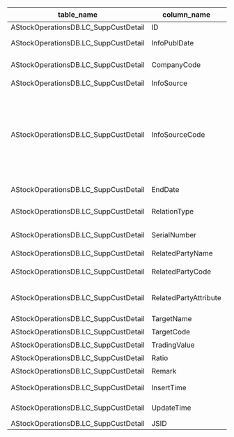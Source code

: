 | table_name | column_name | column_description | 注释| Annotation| 数据示例|
|---|---|---|---|---|---|
| AStockOperationsDB.LC_SuppCustDetail | ID| ID | | | 618945525963|
| AStockOperationsDB.LC_SuppCustDetail | InfoPublDate| 信息发布日期 | | | 2019-08-10 12:00:00.000 |
| AStockOperationsDB.LC_SuppCustDetail | CompanyCode | 公司代码 | 公司代码（CompanyCode）：与“证券主表（SecuMain）”中的“公司代码（CompanyCode）”关联，得到A股上市公司的交易代码、简称等。 | Company Code: Associated with the "Company Code" in "SecuMain", obtaining the trading code and abbreviation of A-share listed companies.| 1457|
| AStockOperationsDB.LC_SuppCustDetail | InfoSource| 信息来源 | | | 半年度报告|
| AStockOperationsDB.LC_SuppCustDetail | InfoSourceCode| 信息来源编码 | 信息来源编码(InfoSourceCode)与(CT_SystemConst)表中的DM字段关联，令LB = 2181 AND DM IN (110101,110102,120102,120103,120106,120205,130102,130103,130104,130106,130107,130111)，得到信息来源编码的具体描述：110101-定期报告:年度报告，110102-定期报告:半年度报告，120102-临时公告:年度报告(更正后)，120103-临时公告:半年度报告(更正后)，120106-临时公告:公开转让说明书(更正后)，120205-临时公告:其他，130102-发行上市书:招股说明书(申报稿)，130103-发行上市书:招股意向书，130104-发行上市书:上市公告书，130106-发行上市书:招股说明书，130107-发行上市书:公开转让说明书，130111-发行上市书:其他。 | The InfoSourceCode is associated with the DM field in the CT_SystemConst table, where LB = 2181 AND DM IN (110101,110102,120102,120103,120106,120205,130102,130103,130104,130106,130107,130111), resulting in the specific description of the InfoSourceCode: 110101-Periodic Report: Annual Report, 110102-Periodic Report: Semi-annual Report, 120102-Interim Announcement: Annual Report (Corrected), 120103-Interim Announcement: Semi-annual Report (Corrected), 120106-Interim Announcement: Prospectus for Public Transfer (Corrected), 120205-Interim Announcement: Other, 130102-Issue Prospectus: Prospectus (Application Draft), 130103-Issue Prospectus: Preliminary Prospectus, 130104-Issue Prospectus: Listing Notice, 130106-Issue Prospectus: Prospectus, 130107-Issue Prospectus: Prospectus for Public Transfer, 130111-Issue Prospectus: Other. | 110102|
| AStockOperationsDB.LC_SuppCustDetail | EndDate | 截止日期 | | | 2019-06-30 12:00:00.000 |
| AStockOperationsDB.LC_SuppCustDetail | RelationType| 关系所属类型 | 关系类型(RelationType)与(CT_SystemConst)表中的DM字段关联，令LB = 1590 AND DM IN (4,6)，得到关系类型的具体描述：4-客户，6-供应商。 | The relation type (RelationType) is associated with the DM field in the (CT_SystemConst) table, with LB = 1590 AND DM IN (4,6), resulting in the specific description of the relation type: 4-Customer, 6-Supplier. | 4 |
| AStockOperationsDB.LC_SuppCustDetail | SerialNumber| 序号 | 序号(SerialNumber)：999表示前5大客户、前5大供应商的合计值；990表示前5大客户、前5大供应商关联方合计值| Serial Number: 999 indicates the total value of the top 5 customers and the top 5 suppliers; 990 indicates the total value of the related parties of the top 5 customers and the top 5 suppliers. | 1 |
| AStockOperationsDB.LC_SuppCustDetail | RelatedPartyName| 关联企业名称 | | | 客户1 |
| AStockOperationsDB.LC_SuppCustDetail | RelatedPartyCode| 供应商/客户代码| 供应商/客户代码(RelatedPartyCode)：与“机构基本资料（LC_InstiArchive）”中的“企业编号（CompanyCode）”关联，得到所属公司的基础信息。 | Supplier/Customer Code (RelatedPartyCode): Associated with the "Company Code (CompanyCode)" in "Institution Basic Information (LC_InstiArchive)", to obtain the basic information of the affiliated company.| null|
| AStockOperationsDB.LC_SuppCustDetail | RelatedPartyAttribute | 供应商/客户属性| 供应商/客户属性(RelatedPartyAttribute)与(CT_SystemConst)表中的DM字段关联，令LB = 1783，得到供应商/客户属性的具体描述：1-自然人，2-企业，3-证券品种，99-其他。 | The supplier/customer attribute (RelatedPartyAttribute) is associated with the DM field in the (CT_SystemConst) table, setting LB to 1783 yields the specific description of the supplier/customer attribute: 1 - Natural person, 2 - Enterprise, 3 - Securities type, 99 - Other.| 99|
| AStockOperationsDB.LC_SuppCustDetail | TargetName| 交易标的名称 | | | null|
| AStockOperationsDB.LC_SuppCustDetail | TargetCode| 交易标的代码 | | | null|
| AStockOperationsDB.LC_SuppCustDetail | TradingValue| 交易金额(元) | | | 340714952.82|
| AStockOperationsDB.LC_SuppCustDetail | Ratio | 占比 | | | 12.33 |
| AStockOperationsDB.LC_SuppCustDetail | Remark| 备注 | | | null|
| AStockOperationsDB.LC_SuppCustDetail | InsertTime| 发布时间 | | | 2019-08-12 01:00:03.430 |
| AStockOperationsDB.LC_SuppCustDetail | UpdateTime| 修改时间 | | | 2019-08-13 01:00:01.923 |
| AStockOperationsDB.LC_SuppCustDetail | JSID| JSID | | | 619016401948|